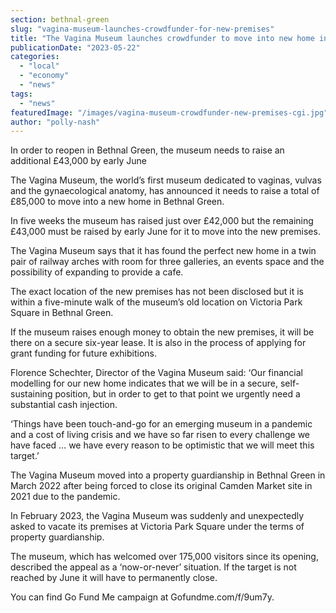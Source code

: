 ```yaml
---
section: bethnal-green
slug: "vagina-museum-launches-crowdfunder-for-new-premises"
title: "The Vagina Museum launches crowdfunder to move into new home in Bethnal Green"
publicationDate: "2023-05-22"
categories: 
  - "local"
  - "economy"
  - "news"
tags: 
  - "news"
featuredImage: "/images/vagina-museum-crowdfunder-new-premises-cgi.jpg"
author: "polly-nash"
---
```


In order to reopen in Bethnal Green, the museum needs to raise an additional £43,000 by early June

The Vagina Museum, the world’s first museum dedicated to vaginas, vulvas and the gynaecological anatomy, has announced it needs to raise a total of £85,000 to move into a new home in Bethnal Green. 

In five weeks the museum has raised just over £42,000 but the remaining £43,000 must be raised by early June for it to move into the new premises. 

The Vagina Museum says that it has found the perfect new home in a twin pair of railway arches with room for three galleries, an events space and the possibility of expanding to provide a cafe. 

The exact location of the new premises has not been disclosed but it is within a five-minute walk of the museum’s old location on Victoria Park Square in Bethnal Green. 

If the museum raises enough money to obtain the new premises, it will be there on a secure six-year lease. It is also in the process of applying for grant funding for future exhibitions. 

Florence Schechter, Director of the Vagina Museum said: ‘Our financial modelling for our new home indicates that we will be in a secure, self-sustaining position, but in order to get to that point we urgently need a substantial cash injection.

‘Things have been touch-and-go for an emerging museum in a pandemic and a cost of living crisis and we have so far risen to every challenge we have faced … we have every reason to be optimistic that we will meet this target.’

The Vagina Museum moved into a property guardianship in Bethnal Green in March 2022 after being forced to close its original Camden Market site in 2021 due to the pandemic. 

In February 2023, the Vagina Museum was suddenly and unexpectedly asked to vacate its premises at Victoria Park Square under the terms of property guardianship. 

The museum, which has welcomed over 175,000 visitors since its opening, described the appeal as a ‘now-or-never’ situation. If the target is not reached by June it will have to permanently close.

You can find Go Fund Me campaign at Gofundme.com/f/9um7y.
